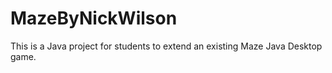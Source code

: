 # MazeByNickWilson

 This is a Java project for students to extend an existing Maze Java Desktop game.

